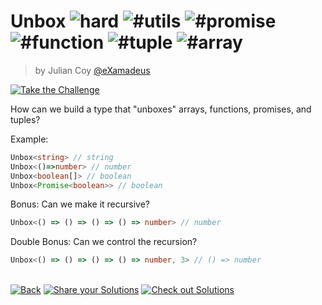 <!--info-header-start--><h1>Unbox <img src="https://img.shields.io/badge/-hard-de3d37" alt="hard"/> <img src="https://img.shields.io/badge/-%23utils-999" alt="#utils"/> <img src="https://img.shields.io/badge/-%23promise-999" alt="#promise"/> <img src="https://img.shields.io/badge/-%23function-999" alt="#function"/> <img src="https://img.shields.io/badge/-%23tuple-999" alt="#tuple"/> <img src="https://img.shields.io/badge/-%23array-999" alt="#array"/></h1><blockquote><p>by Julian Coy <a href="https://github.com/eXamadeus" target="_blank">@eXamadeus</a></p></blockquote><p><a href="https://tsch.js.org/32427/play" target="_blank"><img src="https://img.shields.io/badge/-Take%20the%20Challenge-3178c6?logo=typescript&logoColor=white" alt="Take the Challenge"/></a> </p><!--info-header-end-->

How can we build a type that "unboxes" arrays, functions, promises, and tuples?

Example:

```typescript
Unbox<string> // string
Unbox<()=>number> // number
Unbox<boolean[]> // boolean
Unbox<Promise<boolean>> // boolean
```

Bonus: Can we make it recursive?

```typescript
Unbox<() => () => () => () => number> // number
```

Double Bonus: Can we control the recursion?

```typescript
Unbox<() => () => () => () => number, 3> // () => number
```


<!--info-footer-start--><br><a href="../../README.md" target="_blank"><img src="https://img.shields.io/badge/-Back-grey" alt="Back"/></a> <a href="https://tsch.js.org/32427/answer" target="_blank"><img src="https://img.shields.io/badge/-Share%20your%20Solutions-teal" alt="Share your Solutions"/></a> <a href="https://tsch.js.org/32427/solutions" target="_blank"><img src="https://img.shields.io/badge/-Check%20out%20Solutions-de5a77?logo=awesome-lists&logoColor=white" alt="Check out Solutions"/></a> <!--info-footer-end-->